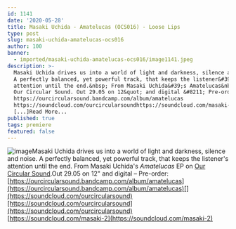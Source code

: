 ```yaml
---
id: 1141
date: '2020-05-28'
title: Masaki Uchida - Amatelucas (OCS016) - Loose Lips
type: post
slug: masaki-uchida-amatelucas-ocs016
author: 100
banner:
  - imported/masaki-uchida-amatelucas-ocs016/image1141.jpeg
description: >-
  Masaki Uchida drives us into a world of light and darkness, silence and noise.
  A perfectly balanced, yet powerful track, that keeps the listener&#39;s
  attention until the end.&nbsp; From Masaki Uchida&#39;s Amatelucas&nbsp;EP on
  Our Circular Sound. Out 29.05 on 12&quot; and digital &#8211; Pre-order:
  https://ourcircularsound.bandcamp.com/album/amatelucas
  https://soundcloud.com/ourcircularsoundhttps://soundcloud.com/masaki-2
  [...]Read More...
published: true
tags: premiere
featured: false
---
```

![image](../imported/masaki-uchida-amatelucas-ocs016/image1141.jpeg)Masaki Uchida drives us into a world of light and darkness, silence and noise. A perfectly balanced, yet powerful track, that keeps the listener's attention until the end. From Masaki Uchida's _Amatelucas_ EP on [Our Circular Sound](https://ourcircularsound.bandcamp.com/).Out 29.05 on 12" and digital – Pre-order: [](https://ourcircularsound.bandcamp.com/album/amatelucas)[https://ourcircularsound.bandcamp.com/album/amatelucas](https://ourcircularsound.bandcamp.com/album/amatelucas)[](https://soundcloud.com/ourcircularsound)[https://soundcloud.com/ourcircularsound](https://soundcloud.com/ourcircularsound)  
[](https://soundcloud.com/masaki-2)[https://soundcloud.com/masaki-2](https://soundcloud.com/masaki-2)